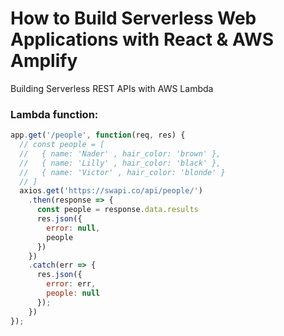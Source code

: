 # How to Build Serverless Web Applications with React & AWS Amplify

Building Serverless REST APIs with AWS Lambda 

### Lambda function:

```js
app.get('/people', function(req, res) {
  // const people = [
  //   { name: 'Nader' , hair_color: 'brown' },
  //   { name: 'Lilly' , hair_color: 'black' },
  //   { name: 'Victor' , hair_color: 'blonde' }
  // ]
  axios.get('https://swapi.co/api/people/')
    .then(response => {
      const people = response.data.results
      res.json({
        error: null,
        people
      })
    })
    .catch(err => {
      res.json({
        error: err,
        people: null
      });
    })
});
```